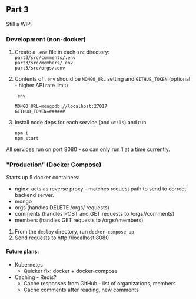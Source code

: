 ## Part 3

Still a WIP.

### Development (non-docker)
1. Create a `.env` file in each `src` directory:  
    `part3/src/comments/.env`  
    `part3/src/members/.env`  
    `part3/src/orgs/.env`  
2. Contents of `.env` should be `MONGO_URL` setting and `GITHUB_TOKEN` (optional - higher API rate limit)  

    `.env`  
    ```
    MONGO_URL=mongodb://localhost:27017
    GITHUB_TOKEN=######
    ```
3. Install node deps for each service (and `utils`) and run  
    ```
    npm i
    npm start
    ```

All services run on port 8080 - so can only run 1 at a time currently.

### "Production" (Docker Compose)
Starts up 5 docker containers:  
- nginx: acts as reverse proxy - matches request path to send to correct backend server. 
- mongo
- orgs (handles DELETE /orgs/<orgname> requests)
- comments (handles POST and GET requests to /orgs/<orgname>/comments)
- members (handles GET requests to /orgs/<orgname>/members)

1. From the `deploy` directory, run `docker-compose up`
2. Send requests to http://localhost:8080

#### Future plans:
- Kubernetes
    - Quicker fix: docker + docker-compose
- Caching - Redis?
    - Cache responses from GitHub - list of organizations, members
    - Cache comments after reading, new comments
